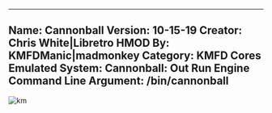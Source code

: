 -----------------------
Name: Cannonball
Version: 10-15-19
Creator: Chris White|Libretro
HMOD By: KMFDManic|madmonkey
Category: KMFD Cores
Emulated System: Cannonball: Out Run Engine
Command Line Argument: /bin/cannonball
-----------------------
![km](https://i.imgur.com/AVK60p1.png)
